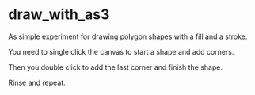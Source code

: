 # draw_with_as3

As simple experiment for drawing polygon shapes with a fill and a stroke.

You need to single click the canvas to start a shape and add corners.

Then you double click to add the last corner and finish the shape.

Rinse and repeat.
